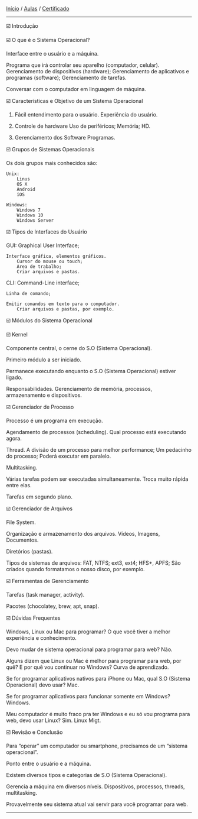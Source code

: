 [Início](https://github.com/Thalyalm/rocketseat-trilha-conectar) /
[Aulas](https://github.com/Thalyalm/rocketseat-trilha-conectar/tree/main/aulas) /
[Certificado](https://github.com/Thalyalm/rocketseat-trilha-conectar/tree/main/certificado/certificado-trilha-conectar.pdf)

----

:ballot_box_with_check: Introdução

:ballot_box_with_check: O que é o Sistema Operacional?

Interface entre o usuário e a máquina.

Programa que irá controlar seu aparelho (computador, celular).
    Gerenciamento de dispositivos (hardware);
    Gerenciamento de aplicativos e programas (software);
    Gerenciamento de tarefas.

Conversar com o computador em linguagem de máquina.

:ballot_box_with_check: Características e Objetivo de um Sistema Operacional

1. Fácil entendimento para o usuário.
    Experiência do usuário.

2. Controle de hardware
    Uso de periféricos;
    Memória;
    HD.

3. Gerenciamento dos Software
    Programas.

:ballot_box_with_check: Grupos de Sistemas Operacionais

Os dois grupos mais conhecidos são:

    Unix:
        Linus
        OS X
        Android
        iOS

    Windows:
        Windows 7
        Windows 10
        Windows Server

:ballot_box_with_check: Tipos de Interfaces do Usuário

GUI:
    Graphical User Interface;

    Interface gráfica, elementos gráficos.
        Cursor do mouse ou touch;
        Área de trabalho;
        Criar arquivos e pastas.

CLI:
    Command-Line interface;

    Linha de comando;

    Emitir comandos em texto para o computador.
        Criar arquivos e pastas, por exemplo.

:ballot_box_with_check: Módulos do Sistema Operacional

:ballot_box_with_check: Kernel

Componente central, o cerne do S.O (Sistema Operacional).

Primeiro módulo a ser iniciado.

Permanece executando enquanto o S.O (Sistema Operacional) estiver ligado.

Responsabilidades.
    Gerenciamento de memória, processos, armazenamento e dispositivos.

:ballot_box_with_check: Gerenciador de Processo

Processo é um programa em execução.

Agendamento de processos (scheduling).
    Qual processo está executando agora.

Thread.
    A divisão de um processo para melhor performance;
    Um pedacinho do processo;
    Poderá executar em paralelo.

Multitasking.

Várias tarefas podem ser executadas simultaneamente.
    Troca muito rápida entre elas.

Tarefas em segundo plano.

:ballot_box_with_check: Gerenciador de Arquivos

File System.

Organização e armazenamento dos arquivos.
    Vídeos, Imagens, Documentos.

Diretórios (pastas).

Tipos de sistemas de arquivos:
    FAT, NTFS;
    ext3, ext4;
    HFS+, APFS;
    São criados quando formatamos o nosso disco, por exemplo.

:ballot_box_with_check: Ferramentas de Gerenciamento

Tarefas (task manager, activity).

Pacotes (chocolatey, brew, apt, snap).

:ballot_box_with_check: Dúvidas Frequentes

Windows, Linux ou Mac para programar?
    O que você tiver a melhor experiência e conhecimento.

Devo mudar de sistema operacional para programar para web?
    Não.

Alguns dizem que Linux ou Mac é melhor para programar para web, por quê? E por quê vou continuar no Windows?
    Curva de aprendizado.

Se for programar aplicativos nativos para iPhone ou Mac, qual S.O (Sistema Operacional) devo usar?
    Mac.

Se for programar aplicativos para funcionar somente em Windows?
    Windows.

Meu computador é muito fraco pra ter Windows e eu só vou programa para web, devo usar Linux?
    Sim. Linux Migt.

:ballot_box_with_check: Revisão e Conclusão

Para “operar” um computador ou smartphone, precisamos de um “sistema operacional”.

Ponto entre o usuário e a máquina.

Existem diversos tipos e categorias de S.O (Sistema Operacional).

Gerencia a máquina em diversos níveis.
    Dispositivos, processos, threads, multitasking.

Provavelmente seu sistema atual vai servir para você programar para web.

---